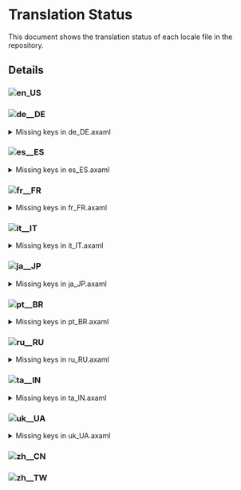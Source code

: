 # Translation Status

This document shows the translation status of each locale file in the repository.

## Details

### ![en_US](https://img.shields.io/badge/en__US-%E2%88%9A-brightgreen)

### ![de__DE](https://img.shields.io/badge/de__DE-96.96%25-yellow)

<details>
<summary>Missing keys in de_DE.axaml</summary>

- Text.BranchUpstreamInvalid
- Text.CommitMessageTextBox.SubjectCount
- Text.Configure.CustomAction.WaitForExit
- Text.Configure.Git.PreferredMergeMode
- Text.Configure.IssueTracker.AddSampleAzure
- Text.ConfirmEmptyCommit.Continue
- Text.ConfirmEmptyCommit.NoLocalChanges
- Text.ConfirmEmptyCommit.StageAllThenCommit
- Text.ConfirmEmptyCommit.WithLocalChanges
- Text.CopyFullPath
- Text.Diff.First
- Text.Diff.Last
- Text.Preferences.AI.Streaming
- Text.Preferences.Appearance.EditorTabWidth
- Text.Preferences.General.ShowTagsInGraph
- Text.Repository.ViewLogs
- Text.StashCM.SaveAsPatch
- Text.ViewLogs
- Text.WorkingCopy.ConfirmCommitWithFilter
- Text.WorkingCopy.Conflicts.OpenExternalMergeTool
- Text.WorkingCopy.Conflicts.OpenExternalMergeToolAllConflicts
- Text.WorkingCopy.Conflicts.UseMine
- Text.WorkingCopy.Conflicts.UseTheirs

</details>

### ![es__ES](https://img.shields.io/badge/es__ES-99.74%25-yellow)

<details>
<summary>Missing keys in es_ES.axaml</summary>

- Text.Repository.ViewLogs
- Text.ViewLogs

</details>

### ![fr__FR](https://img.shields.io/badge/fr__FR-98.28%25-yellow)

<details>
<summary>Missing keys in fr_FR.axaml</summary>

- Text.CommitMessageTextBox.SubjectCount
- Text.Configure.Git.PreferredMergeMode
- Text.ConfirmEmptyCommit.Continue
- Text.ConfirmEmptyCommit.NoLocalChanges
- Text.ConfirmEmptyCommit.StageAllThenCommit
- Text.ConfirmEmptyCommit.WithLocalChanges
- Text.Repository.ViewLogs
- Text.ViewLogs
- Text.WorkingCopy.ConfirmCommitWithFilter
- Text.WorkingCopy.Conflicts.OpenExternalMergeTool
- Text.WorkingCopy.Conflicts.OpenExternalMergeToolAllConflicts
- Text.WorkingCopy.Conflicts.UseMine
- Text.WorkingCopy.Conflicts.UseTheirs

</details>

### ![it__IT](https://img.shields.io/badge/it__IT-98.02%25-yellow)

<details>
<summary>Missing keys in it_IT.axaml</summary>

- Text.CommitMessageTextBox.SubjectCount
- Text.Configure.Git.PreferredMergeMode
- Text.ConfirmEmptyCommit.Continue
- Text.ConfirmEmptyCommit.NoLocalChanges
- Text.ConfirmEmptyCommit.StageAllThenCommit
- Text.ConfirmEmptyCommit.WithLocalChanges
- Text.CopyFullPath
- Text.Preferences.General.ShowTagsInGraph
- Text.Repository.ViewLogs
- Text.ViewLogs
- Text.WorkingCopy.ConfirmCommitWithFilter
- Text.WorkingCopy.Conflicts.OpenExternalMergeTool
- Text.WorkingCopy.Conflicts.OpenExternalMergeToolAllConflicts
- Text.WorkingCopy.Conflicts.UseMine
- Text.WorkingCopy.Conflicts.UseTheirs

</details>

### ![ja__JP](https://img.shields.io/badge/ja__JP-98.02%25-yellow)

<details>
<summary>Missing keys in ja_JP.axaml</summary>

- Text.CommitMessageTextBox.SubjectCount
- Text.Configure.Git.PreferredMergeMode
- Text.ConfirmEmptyCommit.Continue
- Text.ConfirmEmptyCommit.NoLocalChanges
- Text.ConfirmEmptyCommit.StageAllThenCommit
- Text.ConfirmEmptyCommit.WithLocalChanges
- Text.Repository.FilterCommits
- Text.Repository.Tags.OrderByNameDes
- Text.Repository.ViewLogs
- Text.ViewLogs
- Text.WorkingCopy.ConfirmCommitWithFilter
- Text.WorkingCopy.Conflicts.OpenExternalMergeTool
- Text.WorkingCopy.Conflicts.OpenExternalMergeToolAllConflicts
- Text.WorkingCopy.Conflicts.UseMine
- Text.WorkingCopy.Conflicts.UseTheirs

</details>

### ![pt__BR](https://img.shields.io/badge/pt__BR-89.42%25-yellow)

<details>
<summary>Missing keys in pt_BR.axaml</summary>

- Text.AIAssistant.Regen
- Text.AIAssistant.Use
- Text.ApplyStash
- Text.ApplyStash.DropAfterApply
- Text.ApplyStash.RestoreIndex
- Text.ApplyStash.Stash
- Text.BranchCM.CustomAction
- Text.BranchCM.MergeMultiBranches
- Text.BranchUpstreamInvalid
- Text.Clone.RecurseSubmodules
- Text.CommitCM.Merge
- Text.CommitCM.MergeMultiple
- Text.CommitDetail.Files.Search
- Text.CommitDetail.Info.Children
- Text.CommitMessageTextBox.SubjectCount
- Text.Configure.CustomAction.Scope.Branch
- Text.Configure.CustomAction.WaitForExit
- Text.Configure.Git.PreferredMergeMode
- Text.Configure.IssueTracker.AddSampleGiteeIssue
- Text.Configure.IssueTracker.AddSampleGiteePullRequest
- Text.ConfirmEmptyCommit.Continue
- Text.ConfirmEmptyCommit.NoLocalChanges
- Text.ConfirmEmptyCommit.StageAllThenCommit
- Text.ConfirmEmptyCommit.WithLocalChanges
- Text.CopyFullPath
- Text.CreateBranch.Name.WarnSpace
- Text.DeleteRepositoryNode.Path
- Text.DeleteRepositoryNode.TipForGroup
- Text.DeleteRepositoryNode.TipForRepository
- Text.Diff.First
- Text.Diff.Last
- Text.Diff.UseBlockNavigation
- Text.Fetch.Force
- Text.FileCM.ResolveUsing
- Text.Hotkeys.Global.Clone
- Text.InProgress.CherryPick.Head
- Text.InProgress.Merge.Operating
- Text.InProgress.Rebase.StoppedAt
- Text.InProgress.Revert.Head
- Text.Merge.Source
- Text.MergeMultiple
- Text.MergeMultiple.CommitChanges
- Text.MergeMultiple.Strategy
- Text.MergeMultiple.Targets
- Text.Preferences.AI.Streaming
- Text.Preferences.Appearance.EditorTabWidth
- Text.Preferences.General.DateFormat
- Text.Preferences.General.ShowChildren
- Text.Preferences.General.ShowTagsInGraph
- Text.Preferences.Git.SSLVerify
- Text.Repository.FilterCommits
- Text.Repository.HistoriesLayout
- Text.Repository.HistoriesLayout.Horizontal
- Text.Repository.HistoriesLayout.Vertical
- Text.Repository.HistoriesOrder
- Text.Repository.Notifications.Clear
- Text.Repository.OnlyHighlightCurrentBranchInHistories
- Text.Repository.Skip
- Text.Repository.Tags.OrderByCreatorDate
- Text.Repository.Tags.OrderByNameAsc
- Text.Repository.Tags.OrderByNameDes
- Text.Repository.Tags.Sort
- Text.Repository.UseRelativeTimeInHistories
- Text.Repository.ViewLogs
- Text.SetUpstream
- Text.SetUpstream.Local
- Text.SetUpstream.Unset
- Text.SetUpstream.Upstream
- Text.SHALinkCM.NavigateTo
- Text.Stash.AutoRestore
- Text.Stash.AutoRestore.Tip
- Text.StashCM.SaveAsPatch
- Text.ViewLogs
- Text.WorkingCopy.CommitToEdit
- Text.WorkingCopy.ConfirmCommitWithFilter
- Text.WorkingCopy.Conflicts.OpenExternalMergeTool
- Text.WorkingCopy.Conflicts.OpenExternalMergeToolAllConflicts
- Text.WorkingCopy.Conflicts.UseMine
- Text.WorkingCopy.Conflicts.UseTheirs
- Text.WorkingCopy.SignOff

</details>

### ![ru__RU](https://img.shields.io/badge/ru__RU-99.60%25-yellow)

<details>
<summary>Missing keys in ru_RU.axaml</summary>

- Text.CommitMessageTextBox.SubjectCount
- Text.Repository.ViewLogs
- Text.ViewLogs

</details>

### ![ta__IN](https://img.shields.io/badge/ta__IN-98.28%25-yellow)

<details>
<summary>Missing keys in ta_IN.axaml</summary>

- Text.CommitMessageTextBox.SubjectCount
- Text.Configure.Git.PreferredMergeMode
- Text.ConfirmEmptyCommit.Continue
- Text.ConfirmEmptyCommit.NoLocalChanges
- Text.ConfirmEmptyCommit.StageAllThenCommit
- Text.ConfirmEmptyCommit.WithLocalChanges
- Text.Repository.ViewLogs
- Text.UpdateSubmodules.Target
- Text.ViewLogs
- Text.WorkingCopy.Conflicts.OpenExternalMergeTool
- Text.WorkingCopy.Conflicts.OpenExternalMergeToolAllConflicts
- Text.WorkingCopy.Conflicts.UseMine
- Text.WorkingCopy.Conflicts.UseTheirs

</details>

### ![uk__UA](https://img.shields.io/badge/uk__UA-99.47%25-yellow)

<details>
<summary>Missing keys in uk_UA.axaml</summary>

- Text.CommitMessageTextBox.SubjectCount
- Text.ConfigureWorkspace.Name
- Text.Repository.ViewLogs
- Text.ViewLogs

</details>

### ![zh__CN](https://img.shields.io/badge/zh__CN-%E2%88%9A-brightgreen)

### ![zh__TW](https://img.shields.io/badge/zh__TW-%E2%88%9A-brightgreen)